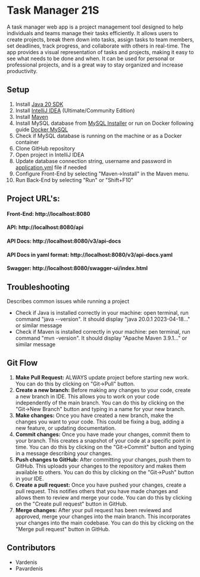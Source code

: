 # Task Manager 21S
A task manager web app is a project management tool designed to help individuals and teams manage their tasks efficiently. It allows users to create projects, break them down into tasks, assign tasks to team members, set deadlines, track progress, and collaborate with others in real-time. The app provides a visual representation of tasks and projects, making it easy to see what needs to be done and when. It can be used for personal or professional projects, and is a great way to stay organized and increase productivity.
## Setup
1. Install [Java 20 SDK](https://www.oracle.com/java/technologies/downloads/)
2. Install [IntelliJ IDEA](https://www.jetbrains.com/idea/download/) (Ultimate/Community Edition)
3. Install [Maven](https://maven.apache.org/download.cgi)
4. Install MySQL database from [MySQL Installer](https://dev.mysql.com/downloads/installer/) or run on Docker following guide [Docker MySQL](https://geshan.com.np/blog/2022/02/mysql-docker-compose/)
5. Check if MySQL database is running on the machine or as a Docker container
6. Clone GitHub repository 
7. Open project in IntelliJ IDEA
8. Update database connection string, username and password in [application.yml](src%2Fmain%2Fresources%2Fapplication.yml) file if needed
9. Configure Front-End by selecting "Maven->Install" in the Maven menu.
10. Run Back-End by selecting "Run" or "Shift+F10"


## Project URL's:

#### Front-End: http://localhost:8080
#### API: http://localhost:8080/api
#### API Docs: http://localhost:8080/v3/api-docs
#### API Docs in yaml format: http://localhost:8080/v3/api-docs.yaml
#### Swagger: http://localhost:8080/swagger-ui/index.html


## Troubleshooting
Describes common issues while running a project

* Check if Java is installed correctly in your machine: open terminal, run command "java --version". It should display "java 20.0.1 2023-04-18..." or similar message
* Check if Maven is installed correctly in your machine: pen terminal, run command "mvn -version". It should display "Apache Maven 3.9.1..." or similar message


## Git Flow
1. **Make Pull Request:** ALWAYS update project before starting new work. You can do this by clicking on "Git->Pull" button.
2. **Create a new branch:** Before making any changes to your code, create a new branch in IDE. This allows you to work on your code independently of the main branch. You can do this by clicking on the "Git->New Branch" button and typing in a name for your new branch.
3. **Make changes:** Once you have created a new branch, make the changes you want to your code. This could be fixing a bug, adding a new feature, or updating documentation.
4. **Commit changes:** Once you have made your changes, commit them to your branch. This creates a snapshot of your code at a specific point in time. You can do this by clicking on the "Git->Commit" button and typing in a message describing your changes.
5. **Push changes to GitHub:** After committing your changes, push them to GitHub. This uploads your changes to the repository and makes them available to others. You can do this by clicking on the "Git->Push" button in your IDE.
6. **Create a pull request:** Once you have pushed your changes, create a pull request. This notifies others that you have made changes and allows them to review and merge your code. You can do this by clicking on the "Create pull request" button in GitHub.
7. **Merge changes:** After your pull request has been reviewed and approved, merge your changes into the main branch. This incorporates your changes into the main codebase. You can do this by clicking on the "Merge pull request" button in GitHub.

## Contributors
* Vardenis
* Pavardenis
